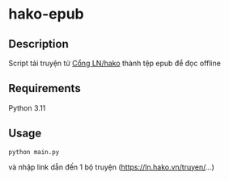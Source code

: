 # **hako-epub**
## Description
Script tải truyện từ [Cổng LN/hako](https://ln.hako.vn/) thành tệp epub để đọc offline
## Requirements
Python 3.11
## Usage
```
python main.py
```
và nhập link dẫn đến 1 bộ truyện (https://ln.hako.vn/truyen/...)
